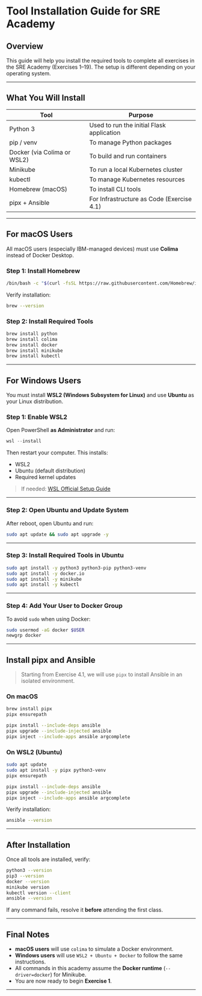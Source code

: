 # Tool Installation Guide for SRE Academy

## Overview

This guide will help you install the required tools to complete all exercises in the SRE Academy (Exercises 1–19).
The setup is different depending on your operating system.

---

## What You Will Install

| Tool                        | Purpose                                   |
| --------------------------- | ----------------------------------------- |
| Python 3                    | Used to run the initial Flask application |
| pip / venv                  | To manage Python packages                 |
| Docker (via Colima or WSL2) | To build and run containers               |
| Minikube                    | To run a local Kubernetes cluster         |
| kubectl                     | To manage Kubernetes resources            |
| Homebrew (macOS)            | To install CLI tools                      |
| pipx + Ansible              | For Infrastructure as Code (Exercise 4.1) |

---

## For macOS Users

All macOS users (especially IBM-managed devices) must use **Colima** instead of Docker Desktop.

### Step 1: Install Homebrew

```bash
/bin/bash -c "$(curl -fsSL https://raw.githubusercontent.com/Homebrew/install/HEAD/install.sh)"
```

Verify installation:

```bash
brew --version
```

### Step 2: Install Required Tools

```bash
brew install python
brew install colima
brew install docker
brew install minikube
brew install kubectl
```

---

## For Windows Users

You must install **WSL2 (Windows Subsystem for Linux)** and use **Ubuntu** as your Linux distribution.

### Step 1: Enable WSL2

Open PowerShell **as Administrator** and run:

```powershell
wsl --install
```

Then restart your computer. This installs:

* WSL2
* Ubuntu (default distribution)
* Required kernel updates

> If needed: [WSL Official Setup Guide](https://learn.microsoft.com/en-us/windows/wsl/install)

---

### Step 2: Open Ubuntu and Update System

After reboot, open Ubuntu and run:

```bash
sudo apt update && sudo apt upgrade -y
```

---

### Step 3: Install Required Tools in Ubuntu

```bash
sudo apt install -y python3 python3-pip python3-venv
sudo apt install -y docker.io
sudo apt install -y minikube
sudo apt install -y kubectl
```

---

### Step 4: Add Your User to Docker Group

To avoid `sudo` when using Docker:

```bash
sudo usermod -aG docker $USER
newgrp docker
```

---

## Install pipx and Ansible

> Starting from Exercise 4.1, we will use `pipx` to install Ansible in an isolated environment.

### On macOS

```bash
brew install pipx
pipx ensurepath

pipx install --include-deps ansible
pipx upgrade --include-injected ansible
pipx inject --include-apps ansible argcomplete
```

### On WSL2 (Ubuntu)

```bash
sudo apt update
sudo apt install -y pipx python3-venv
pipx ensurepath

pipx install --include-deps ansible
pipx upgrade --include-injected ansible
pipx inject --include-apps ansible argcomplete
```

Verify installation:

```bash
ansible --version
```

---

## After Installation

Once all tools are installed, verify:

```bash
python3 --version
pip3 --version
docker --version
minikube version
kubectl version --client
ansible --version
```

If any command fails, resolve it **before** attending the first class.

---

## Final Notes

* **macOS users** will use `colima` to simulate a Docker environment.
* **Windows users** will use `WSL2 + Ubuntu + Docker` to follow the same instructions.
* All commands in this academy assume the **Docker runtime** (`--driver=docker`) for Minikube.
* You are now ready to begin **Exercise 1**.

---
